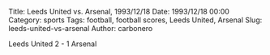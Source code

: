 Title: Leeds United vs. Arsenal, 1993/12/18
Date: 1993/12/18 00:00
Category: sports
Tags: football, football scores, Leeds United, Arsenal
Slug: leeds-united-vs-arsenal
Author: carbonero


Leeds United 2 - 1 Arsenal
